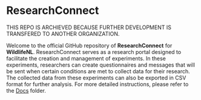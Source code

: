 # ResearchConnect

THIS REPO IS ARCHIEVED BECAUSE FURTHER DEVELOPMENT IS TRANSFERED TO ANOTHER ORGANIZATION.

Welcome to the official GitHub repository of **ResearchConnect** for **WildlifeNL**. ResearchConnect serves as a research portal designed to facilitate the creation and management of experiments. In these experiments, researchers can create questionnaires and messages that will be sent when certain conditions are met to collect data for their research. The collected data from these experiments can also be exported in CSV format for further analysis. For more detailed instructions, please refer to the [Docs](./Docs) folder.
